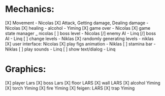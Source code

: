 # Mechanics: #
[X] Movement - Nicolas
[X] Attack, Getting damage, Dealing damage - Nicolas
[X] healing - alcohol - Yiming
[X] game over - Nicolas
[X] game state manager _ nicolas
[ ] boss level -  Nicolas
[/] enemy AI - Linq
[/] boss AI - Linq
[ ] change levels - Niklas
[X] randomly generating levels - niklas
[X] user interface: Nicolas
[X] play figs animation - Niklas
[ ] stamina bar - Niklas
[ ] play sounds - Linq
[ ] show text/dialog - Linq

# Graphics: # 
[X] player Lars
[X] boss Lars
[X] floor LARS
[X] wall LARS
[X] alcohol Yiming
[X] torch Yiming
[X] fire Yiming
[X] feigen: LARS
[X] trap Yiming
